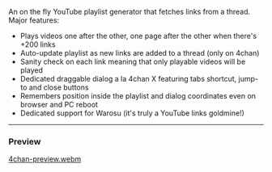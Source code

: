 An on the fly YouTube playlist generator that fetches links from a thread. Major features:

- Plays videos one after the other, one page after the other when there's +200 links
- Auto-update playlist as new links are added to a thread (only on 4chan)
- Sanity check on each link meaning that only playable videos will be played
- Dedicated draggable dialog a la 4chan X featuring tabs shortcut, jump-to and close buttons 
- Remembers position inside the playlist and dialog coordinates even on browser and PC reboot
- Dedicated support for Warosu (it's truly a YouTube links goldmine!)

---

### Preview

[4chan-preview.webm](https://github.com/Hash6232/4chan-yt-playlist/assets/164906916/7a60258d-b6dc-4fcb-83e0-5a3a4e451033)
